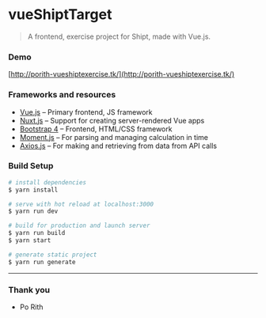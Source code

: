 
# vueShiptTarget

> A frontend, exercise project for Shipt, made with Vue.js. 

### Demo

[http://porith-vueshiptexercise.tk/](http://porith-vueshiptexercise.tk/)

### Frameworks and resources

* [Vue.js](https://vuejs.org/) 
 – Primary frontend, JS framework
* [Nuxt.js](https://nuxtjs.org/)  – Support for creating server-rendered Vue apps
* [Bootstrap 4](https://getbootstrap.com/)  – Frontend, HTML/CSS framework
* [Moment.js](https://momentjs.com/) 
 – For parsing and managing calculation in time
* [Axios.js](https://www.npmjs.com/package/axios) – For making and retrieving from data from API calls

### Build Setup

``` bash
# install dependencies
$ yarn install

# serve with hot reload at localhost:3000
$ yarn run dev

# build for production and launch server
$ yarn run build
$ yarn start

# generate static project
$ yarn run generate
```

----
### Thank you
* Po Rith

